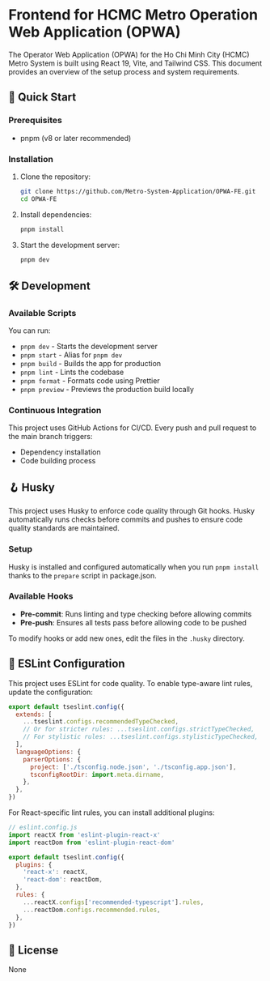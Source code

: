 # Frontend for HCMC Metro Operation Web Application (OPWA)

The Operator Web Application (OPWA) for the Ho Chi Minh City (HCMC) Metro System is built using React 19, Vite, and Tailwind CSS. This document provides an overview of the setup process and system requirements.

## 🚀 Quick Start

### Prerequisites

- pnpm (v8 or later recommended)

### Installation

1. Clone the repository:

   ```bash
   git clone https://github.com/Metro-System-Application/OPWA-FE.git
   cd OPWA-FE
   ```

2. Install dependencies:

   ```bash
   pnpm install
   ```

3. Start the development server:

   ```bash
   pnpm dev
   ```

## 🛠️ Development

### Available Scripts

You can run:

- `pnpm dev` - Starts the development server
- `pnpm start` - Alias for `pnpm dev`
- `pnpm build` - Builds the app for production
- `pnpm lint` - Lints the codebase
- `pnpm format` - Formats code using Prettier
- `pnpm preview` - Previews the production build locally

### Continuous Integration

This project uses GitHub Actions for CI/CD. Every push and pull request to the main branch triggers:

- Dependency installation
- Code building process

## 🪝 Husky

This project uses Husky to enforce code quality through Git hooks. Husky automatically runs checks before commits and pushes to ensure code quality standards are maintained.

### Setup

Husky is installed and configured automatically when you run `pnpm install` thanks to the `prepare` script in package.json.

### Available Hooks

- **Pre-commit**: Runs linting and type checking before allowing commits
- **Pre-push**: Ensures all tests pass before allowing code to be pushed

To modify hooks or add new ones, edit the files in the `.husky` directory.

## 📝 ESLint Configuration

This project uses ESLint for code quality. To enable type-aware lint rules, update the configuration:

```js
export default tseslint.config({
  extends: [
    ...tseslint.configs.recommendedTypeChecked,
    // Or for stricter rules: ...tseslint.configs.strictTypeChecked,
    // For stylistic rules: ...tseslint.configs.stylisticTypeChecked,
  ],
  languageOptions: {
    parserOptions: {
      project: ['./tsconfig.node.json', './tsconfig.app.json'],
      tsconfigRootDir: import.meta.dirname,
    },
  },
})
```

For React-specific lint rules, you can install additional plugins:

```js
// eslint.config.js
import reactX from 'eslint-plugin-react-x'
import reactDom from 'eslint-plugin-react-dom'

export default tseslint.config({
  plugins: {
    'react-x': reactX,
    'react-dom': reactDom,
  },
  rules: {
    ...reactX.configs['recommended-typescript'].rules,
    ...reactDom.configs.recommended.rules,
  },
})
```

## 📄 License

None
